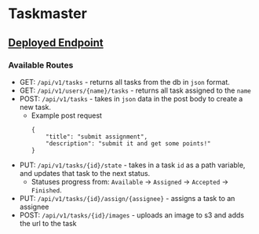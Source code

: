 # Taskmaster

## [Deployed Endpoint](http://taskmaster-group.us-west-2.elasticbeanstalk.com/api/v1/tasks)

### Available Routes
* GET: `/api/v1/tasks` - returns all tasks from the db in `json` format.
* GET: `/api/v1/users/{name}/tasks` - returns all task assigned to the `name`
* POST: `/api/v1/tasks` - takes in `json` data in the post body to create a new task.
    * Example post request
        ```
        {
            "title": "submit assignment",
            "description": "submit it and get some points!"
        }
        ```
* PUT: `/api/v1/tasks/{id}/state` - takes in a task `id` as a path variable, and updates that task to the next status.
    * Statuses progress from:  `Available` -> `Assigned` -> `Accepted` -> `Finished`.
* PUT: `/api/v1/tasks/{id}/assign/{assignee}` - assigns a task to an assignee
* POST: `/api/v1/tasks/{id}/images` - uploads an image to s3 and adds the url to the task